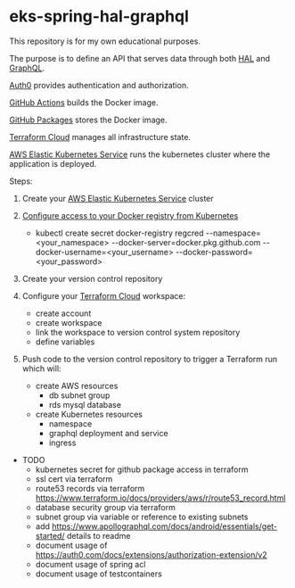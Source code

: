 # eks-spring-hal-graphql
This repository is for my own educational purposes. 

The purpose is to define an API that serves data through both [HAL](https://spring.io/projects/spring-hateoas) and [GraphQL](https://www.howtographql.com/).

[Auth0](https://auth0.com/) provides authentication and authorization.

[GitHub Actions](https://github.com/features/actions) builds the Docker image. 

[GitHub Packages](https://github.com/features/packages) stores the Docker image.

[Terraform Cloud](https://www.terraform.io/) manages all infrastructure state.

[AWS Elastic Kubernetes Service](https://aws.amazon.com/eks/) runs the kubernetes cluster where the application is deployed.

Steps:
1. Create your [AWS Elastic Kubernetes Service](https://aws.amazon.com/eks/) cluster

2. [Configure access to your Docker registry from Kubernetes](https://kubernetes.io/docs/tasks/configure-pod-container/pull-image-private-registry/)
    - kubectl create secret docker-registry regcred --namespace=<your_namespace> --docker-server=docker.pkg.github.com --docker-username=<your_username> --docker-password=<your_password>

3. Create your version control repository

4. Configure your [Terraform Cloud](https://www.terraform.io/) workspace:
   - create account
   - create workspace
   - link the workspace to version control system repository
   - define variables

5. Push code to the version control repository to trigger a Terraform run which will:
    - create AWS resources
        - db subnet group
        - rds mysql database
    - create Kubernetes resources
        - namespace
        - graphql deployment and service
        - ingress
            
- TODO
    - kubernetes secret for github package access in terraform
    - ssl cert via terraform
    - route53 records via terraform https://www.terraform.io/docs/providers/aws/r/route53_record.html
    - database security group via terraform
    - subnet group via variable or reference to existing subnets
    - add https://www.apollographql.com/docs/android/essentials/get-started/ details to readme
    - document usage of https://auth0.com/docs/extensions/authorization-extension/v2
    - document usage of spring acl
    - document usage of testcontainers
